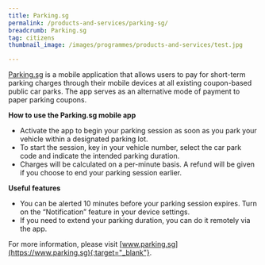 ```yaml
---
title: Parking.sg
permalink: /products-and-services/parking-sg/
breadcrumb: Parking.sg
tag: citizens
thumbnail_image: /images/programmes/products-and-services/test.jpg

---
```



[Parking.sg](https://www.parking.sg) is a mobile application that allows users to pay for short-term parking charges through their mobile devices at all existing coupon-based public car parks. The app serves as an alternative mode of payment to paper parking coupons.
 
**How to use the Parking.sg mobile app**
* Activate the app to begin your parking session as soon as you park your vehicle within a designated parking lot.
* To start the session, key in your vehicle number, select the car park code and indicate the intended parking duration.
* Charges will be calculated on a per-minute basis. A refund will be given if you choose to end your parking session earlier.

**Useful features**
* You can be alerted 10 minutes before your parking session expires. Turn on the “Notification” feature in your device settings.
* If you need to extend your parking duration, you can do it remotely via the app.

For more information, please visit [www.parking.sg](https://www.parking.sg){:target="_blank"}.

